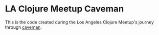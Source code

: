 # LA Clojure Meetup Caveman

This is the code created during the Los Angeles Clojure Meetup's journey through [caveman](https://caveman.mccue.dev/).
